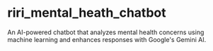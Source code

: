 # riri_mental_heath_chatbot
An AI-powered chatbot that analyzes mental health concerns using machine learning and enhances responses with Google's Gemini AI.
